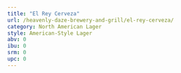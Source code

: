 ```yaml
---
title: "El Rey Cerveza"
url: /heavenly-daze-brewery-and-grill/el-rey-cerveza/
category: North American Lager
style: American-Style Lager
abv: 0
ibu: 0
srm: 0
upc: 0
---
```


